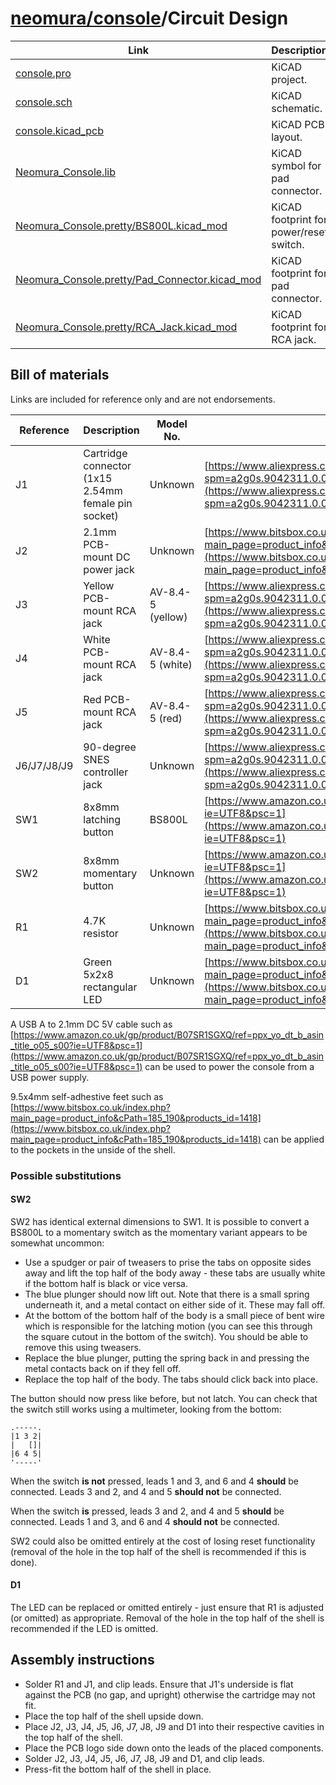# [neomura/console](../readme.md)/Circuit Design

| Link                                                                                               | Description                             |
| -------------------------------------------------------------------------------------------------- | --------------------------------------- |
| [console.pro](./console.pro)                                                                       | KiCAD project.                          |
| [console.sch](./console.sch)                                                                       | KiCAD schematic.                        |
| [console.kicad_pcb](./console.kicad_pcb)                                                           | KiCAD PCB layout.                       |
| [Neomura_Console.lib](./Neomura_Console.lib)                                                       | KiCAD symbol for pad connector.         |
| [Neomura_Console.pretty/BS800L.kicad_mod](./Neomura_Console.pretty/BS800L.kicad_mod)               | KiCAD footprint for power/reset switch. |
| [Neomura_Console.pretty/Pad_Connector.kicad_mod](./Neomura_Console.pretty/Pad_Connector.kicad_mod) | KiCAD footprint for pad connector.      |
| [Neomura_Console.pretty/RCA_Jack.kicad_mod](./Neomura_Console.pretty/RCA_Jack.kicad_mod)           | KiCAD footprint for RCA jack.           |

## Bill of materials

Links are included for reference only and are not endorsements.

| Reference   | Description                                             | Model No.         | Link                                                                                                                                                                                               |
| ----------- | ------------------------------------------------------- | ----------------- | -------------------------------------------------------------------------------------------------------------------------------------------------------------------------------------------------- |
| J1          | Cartridge connector (1x15 2.54mm female pin socket)     | Unknown           | [https://www.aliexpress.com/item/33021040052.html?spm=a2g0s.9042311.0.0.65b74c4dMpBmdG](https://www.aliexpress.com/item/33021040052.html?spm=a2g0s.9042311.0.0.65b74c4dMpBmdG)                     |
| J2          | 2.1mm PCB-mount DC power jack                           | Unknown           | [https://www.bitsbox.co.uk/index.php?main_page=product_info&cPath=225_232&products_id=1697](https://www.bitsbox.co.uk/index.php?main_page=product_info&cPath=225_232&products_id=1697)             |
| J3          | Yellow PCB-mount RCA jack                               | AV-8.4-5 (yellow) | [https://www.aliexpress.com/item/4000661766823.html?spm=a2g0s.9042311.0.0.102e4c4dDtr353](https://www.aliexpress.com/item/4000661766823.html?spm=a2g0s.9042311.0.0.102e4c4dDtr353)                 |
| J4          | White PCB-mount RCA jack                                | AV-8.4-5 (white)  | [https://www.aliexpress.com/item/4000661766823.html?spm=a2g0s.9042311.0.0.102e4c4dDtr353](https://www.aliexpress.com/item/4000661766823.html?spm=a2g0s.9042311.0.0.102e4c4dDtr353)                 |
| J5          | Red PCB-mount RCA jack                                  | AV-8.4-5 (red)    | [https://www.aliexpress.com/item/4000661766823.html?spm=a2g0s.9042311.0.0.102e4c4dDtr353](https://www.aliexpress.com/item/4000661766823.html?spm=a2g0s.9042311.0.0.102e4c4dDtr353)                 |
| J6/J7/J8/J9 | 90-degree SNES controller jack                          | Unknown           | [https://www.aliexpress.com/item/32828768824.html?spm=a2g0s.9042311.0.0.102e4c4dh9cZSi](https://www.aliexpress.com/item/32828768824.html?spm=a2g0s.9042311.0.0.102e4c4dh9cZSi)                     |
| SW1         | 8x8mm latching button                                   | BS800L            | [https://www.amazon.co.uk/gp/product/B01KJHR3W6/ref=ppx_yo_dt_b_asin_title_o01_s00?ie=UTF8&psc=1](https://www.amazon.co.uk/gp/product/B01KJHR3W6/ref=ppx_yo_dt_b_asin_title_o01_s00?ie=UTF8&psc=1) |
| SW2         | 8x8mm momentary button                                  | Unknown           | [https://www.amazon.co.uk/gp/product/B00TX5K07G/ref=ppx_yo_dt_b_asin_title_o00_s00?ie=UTF8&psc=1](https://www.amazon.co.uk/gp/product/B00TX5K07G/ref=ppx_yo_dt_b_asin_title_o00_s00?ie=UTF8&psc=1) |
| R1          | 4.7K resistor                                           | Unknown           | [https://www.bitsbox.co.uk/index.php?main_page=product_info&cPath=83_84_85&products_id=2561](https://www.bitsbox.co.uk/index.php?main_page=product_info&cPath=83_84_85&products_id=2561)           |
| D1          | Green 5x2x8 rectangular LED                             | Unknown           | [https://www.bitsbox.co.uk/index.php?main_page=product_info&cPath=172_177&products_id=1343](https://www.bitsbox.co.uk/index.php?main_page=product_info&cPath=172_177&products_id=1343)             |

A USB A to 2.1mm DC 5V cable such as [https://www.amazon.co.uk/gp/product/B07SR1SGXQ/ref=ppx_yo_dt_b_asin_title_o05_s00?ie=UTF8&psc=1](https://www.amazon.co.uk/gp/product/B07SR1SGXQ/ref=ppx_yo_dt_b_asin_title_o05_s00?ie=UTF8&psc=1) can be used to power the console from a USB power supply.

9.5x4mm self-adhestive feet such as [https://www.bitsbox.co.uk/index.php?main_page=product_info&cPath=185_190&products_id=1418](https://www.bitsbox.co.uk/index.php?main_page=product_info&cPath=185_190&products_id=1418) can be applied to the pockets in the unside of the shell.

### Possible substitutions

#### SW2

SW2 has identical external dimensions to SW1.  It is possible to convert a BS800L to a momentary switch as the momentary variant appears to be somewhat uncommon:

- Use a spudger or pair of tweasers to prise the tabs on opposite sides away and lift the top half of the body away - these tabs are usually white if the bottom half is black or vice versa.
- The blue plunger should now lift out.  Note that there is a small spring underneath it, and a metal contact on either side of it.  These may fall off.
- At the bottom of the bottom half of the body is a small piece of bent wire which is responsible for the latching motion (you can see this through the square cutout in the bottom of the switch).  You should be able to remove this using tweasers.
- Replace the blue plunger, putting the spring back in and pressing the metal contacts back on if they fell off.
- Replace the top half of the body.  The tabs should click back into place.

The button should now press like before, but not latch.  You can check that the switch still works using a multimeter, looking from the bottom:

```
.-----.
|1 3 2|
|   []|
|6 4 5|
'-----'
```

When the switch **is not** pressed, leads 1 and 3, and 6 and 4 **should** be connected.  Leads 3 and 2, and 4 and 5 **should not** be connected.

When the switch **is** pressed, leads 3 and 2, and 4 and 5 **should** be connected.  Leads 1 and 3, and 6 and 4 **should not** be connected.

SW2 could also be omitted entirely at the cost of losing reset functionality (removal of the hole in the top half of the shell is recommended if this is done).

#### D1

The LED can be replaced or omitted entirely - just ensure that R1 is adjusted (or omitted) as appropriate.  Removal of the hole in the top half of the shell is recommended if the LED is omitted.

## Assembly instructions

- Solder R1 and J1, and clip leads.  Ensure that J1's underside is flat against the PCB (no gap, and upright) otherwise the cartridge may not fit.
- Place the top half of the shell upside down.
- Place J2, J3, J4, J5, J6, J7, J8, J9 and D1 into their respective cavities in the top half of the shell.
- Place the PCB logo side down onto the leads of the placed components.
- Solder J2, J3, J4, J5, J6, J7, J8, J9 and D1, and clip leads.
- Press-fit the bottom half of the shell in place.
